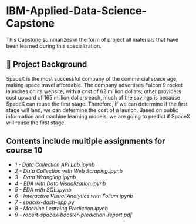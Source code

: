 # IBM-Applied-Data-Science-Capstone
This Capstone summarizes in the form of project all materials that have been learned during this specialization.

## 📄 Project Background
SpaceX is the most successful company of the commercial space age, making space travel affordable. The company advertises Falcon 9 rocket launches on its website, with a cost of 62 million dollars; other providers cost upward of 165 million dollars each, much of the savings is because SpaceX can reuse the first stage. Therefore, if we can determine if the first stage will land, we can determine the cost of a launch. Based on public information and machine learning models, we are going to predict if SpaceX will reuse the first stage.

## Contents include multiple assignments for course 10

* _1 - Data Collection API Lab.ipynb_
* _2 - Data Collection with Web Scraping.ipynb_
* _3 - Data Wrangling.ipynb_
* _4 - EDA with Data Visualization.ipynb_
* _5 - EDA with SQL.ipynb_
* _6 - Interactive Visual Analytics with Folium.ipynb_
* _7 - spacex-dash-app.py_
* _8 - Machine Learning Prediction.ipynb_
* _9 - robert-spacex-booster-prediction-report.pdf_
